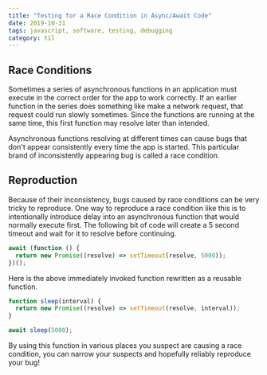 ```yaml
---
title: "Testing for a Race Condition in Async/Await Code"
date: 2019-10-31
tags: javascript, software, testing, debugging
category: til
---
```


## Race Conditions

Sometimes a series of asynchronous functions in an application must execute in the correct order for the app to work correctly. If an earlier function in the series does something like make a network request, that request could run slowly sometimes. Since the functions are running at the same time, this first function may resolve later than intended.

Asynchronous functions resolving at different times can cause bugs that don't appear consistently every time the app is started. This particular brand of inconsistently appearing bug is called a race condition.

## Reproduction

Because of their inconsistency, bugs caused by race conditions can be very tricky to reproduce. One way to reproduce a race condition like this is to intentionally introduce delay into an asynchronous function that would normally execute first. The following bit of code will create a 5 second timeout and wait for it to resolve before continuing.

```js
await (function () {
  return new Promise((resolve) => setTimeout(resolve, 5000));
})();
```

Here is the above immediately invoked function rewritten as a reusable function.

```js
function sleep(interval) {
  return new Promise((resolve) => setTimeout(resolve, interval));
}

await sleep(5000);
```

By using this function in various places you suspect are causing a race condition, you can narrow your suspects and hopefully reliably reproduce your bug!
